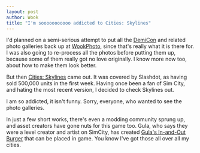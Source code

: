 ```yaml
---
layout: post
author: Wook
title: "I'm sooooooooooo addicted to Cities: Skylines"
---
```


I'd planned on a semi-serious attempt to put all the [DemiCon][] and related photo galleries
back up at [WookPhoto][], since that's really what it is there for.  I was also going to
re-process all the photos before putting them up, because some of them really got no
love originally.  I know more now too, about how to make them look better.

But then [Cities: Skylines][] came out.  It was covered by Slashdot, as having sold 500,000
units in the first week.  Having once been a fan of Sim City, and hating the most
recent version, I decided to check Skylines out.

I am so addicted, it isn't funny.  Sorry, everyone, who wanted to see the photo
galleries.

In just a few short works, there's even a modding community sprung up, and asset
creators have gone nuts for this game too.  Gula, who says they were a level creator and 
artist on SimCity, has created [Gula's In-and-Out Burger][] that can be placed in
game.  You know I've got those all over all my cities.

[DemiCon]: http://www.demicon.org/
[WookPhoto]: http://www.wookphoto.com
[Cities: Skylines]: http://www.citiesskylines.com/ "A Modern Take On The Classic City Builder"
[Gula's In-and-Out Burger]: http://steamcommunity.com/sharedfiles/filedetails/?id=408683814
